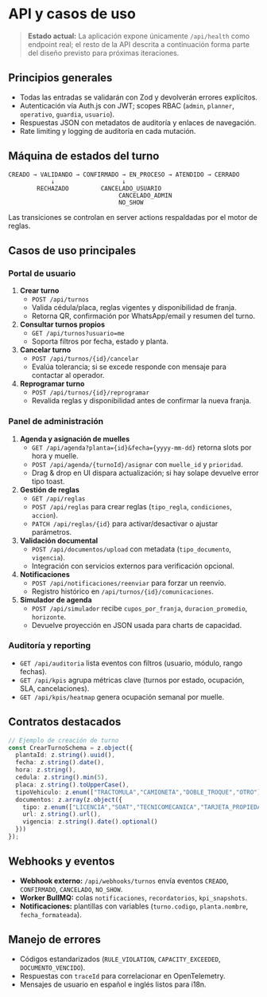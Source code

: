 # API y casos de uso

> **Estado actual:** La aplicación expone únicamente `/api/health` como endpoint real; el resto de la API descrita a continuación forma parte del diseño previsto para próximas iteraciones.

## Principios generales
- Todas las entradas se validarán con Zod y devolverán errores explícitos.
- Autenticación vía Auth.js con JWT; scopes RBAC (`admin`, `planner`, `operativo`, `guardia`, `usuario`).
- Respuestas JSON con metadatos de auditoría y enlaces de navegación.
- Rate limiting y logging de auditoría en cada mutación.

## Máquina de estados del turno
```
CREADO → VALIDANDO → CONFIRMADO → EN_PROCESO → ATENDIDO → CERRADO
            ↓                   ↓
        RECHAZADO         CANCELADO_USUARIO
                               CANCELADO_ADMIN
                               NO_SHOW
```
Las transiciones se controlan en server actions respaldadas por el motor de reglas.

## Casos de uso principales
### Portal de usuario
1. **Crear turno**
   - `POST /api/turnos`
   - Valida cédula/placa, reglas vigentes y disponibilidad de franja.
   - Retorna QR, confirmación por WhatsApp/email y resumen del turno.
2. **Consultar turnos propios**
   - `GET /api/turnos?usuario=me`
   - Soporta filtros por fecha, estado y planta.
3. **Cancelar turno**
   - `POST /api/turnos/{id}/cancelar`
   - Evalúa tolerancia; si se excede responde con mensaje para contactar al operador.
4. **Reprogramar turno**
   - `POST /api/turnos/{id}/reprogramar`
   - Revalida reglas y disponibilidad antes de confirmar la nueva franja.

### Panel de administración
1. **Agenda y asignación de muelles**
   - `GET /api/agenda?planta={id}&fecha={yyyy-mm-dd}` retorna slots por hora y muelle.
   - `POST /api/agenda/{turnoId}/asignar` con `muelle_id` y `prioridad`.
   - Drag & drop en UI dispara actualización; si hay solape devuelve error tipo toast.
2. **Gestión de reglas**
   - `GET /api/reglas`
   - `POST /api/reglas` para crear reglas (`tipo_regla`, `condiciones`, `accion`).
   - `PATCH /api/reglas/{id}` para activar/desactivar o ajustar parámetros.
3. **Validación documental**
   - `POST /api/documentos/upload` con metadata (`tipo_documento`, `vigencia`).
   - Integración con servicios externos para verificación opcional.
4. **Notificaciones**
   - `POST /api/notificaciones/reenviar` para forzar un reenvío.
   - Registro histórico en `/api/turnos/{id}/comunicaciones`.
5. **Simulador de agenda**
   - `POST /api/simulador` recibe `cupos_por_franja`, `duracion_promedio`, `horizonte`.
   - Devuelve proyección en JSON usada para charts de capacidad.

### Auditoría y reporting
- `GET /api/auditoria` lista eventos con filtros (usuario, módulo, rango fechas).
- `GET /api/kpis` agrupa métricas clave (turnos por estado, ocupación, SLA, cancelaciones).
- `GET /api/kpis/heatmap` genera ocupación semanal por muelle.

## Contratos destacados
```ts
// Ejemplo de creación de turno
const CrearTurnoSchema = z.object({
  plantaId: z.string().uuid(),
  fecha: z.string().date(),
  hora: z.string(),
  cedula: z.string().min(5),
  placa: z.string().toUpperCase(),
  tipoVehiculo: z.enum(["TRACTOMULA","CAMIONETA","DOBLE_TROQUE","OTRO"]),
  documentos: z.array(z.object({
    tipo: z.enum(["LICENCIA","SOAT","TECNICOMECANICA","TARJETA_PROPIEDAD","CEDULA","OTRO"]),
    url: z.string().url(),
    vigencia: z.string().date().optional()
  }))
});
```

## Webhooks y eventos
- **Webhook externo:** `/api/webhooks/turnos` envía eventos `CREADO`, `CONFIRMADO`, `CANCELADO`, `NO_SHOW`.
- **Worker BullMQ:** colas `notificaciones`, `recordatorios`, `kpi_snapshots`.
- **Notificaciones:** plantillas con variables (`turno.codigo`, `planta.nombre`, `fecha_formateada`).

## Manejo de errores
- Códigos estandarizados (`RULE_VIOLATION`, `CAPACITY_EXCEEDED`, `DOCUMENTO_VENCIDO`).
- Respuestas con `traceId` para correlacionar en OpenTelemetry.
- Mensajes de usuario en español e inglés listos para i18n.
